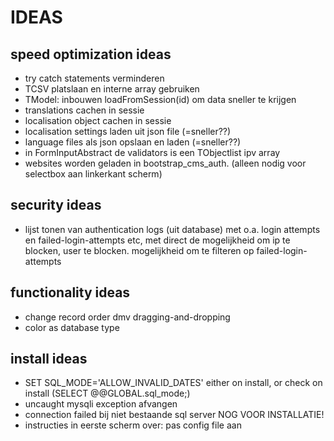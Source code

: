 # IDEAS


## speed optimization ideas
* try catch statements verminderen
* TCSV platslaan en interne array gebruiken
* TModel: inbouwen loadFromSession(id) om data sneller te krijgen
* translations cachen in sessie
* localisation object cachen in sessie
* localisation settings laden uit json file (=sneller??)
* language files als json opslaan en laden (=sneller??)
* in FormInputAbstract de validators is een TObjectlist ipv array
* websites worden geladen in bootstrap_cms_auth. (alleen nodig voor selectbox aan linkerkant scherm)

## security ideas
* lijst tonen van authentication logs (uit database) met o.a. login attempts en failed-login-attempts etc, met direct de mogelijkheid om ip te blocken, user te blocken. mogelijkheid om te filteren op failed-login-attempts

## functionality ideas
* change record order dmv dragging-and-dropping
* color as database type

## install ideas
* SET SQL_MODE='ALLOW_INVALID_DATES' either on install, or check on install (SELECT @@GLOBAL.sql_mode;)
* uncaught mysqli exception afvangen
* connection failed bij niet bestaande sql server NOG VOOR INSTALLATIE!
* instructies in eerste scherm over: pas config file aan
